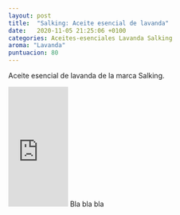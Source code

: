 ```yaml
---
layout: post
title:  "Salking: Aceite esencial de lavanda"
date:   2020-11-05 21:25:06 +0100
categories: Aceites-esenciales Lavanda Salking
aroma: "Lavanda"
puntuacion: 80
---
```

Aceite esencial de lavanda de la marca Salking.
<iframe style="width:120px;height:240px;" marginwidth="0" marginheight="0" scrolling="no" frameborder="0" src="https://rcm-eu.amazon-adsystem.com/e/cm?ref=tf_til&t=mejorambienta-21&m=amazon&o=30&p=8&l=as1&IS1=1&asins=B08F7GC9BX&linkId=d51265b8a02e6c660bc1ba13b587ac88&bc1=ffffff&lt1=_top&fc1=333333&lc1=0066c0&bg1=ffffff&f=ifr">
    </iframe>
Bla bla bla    